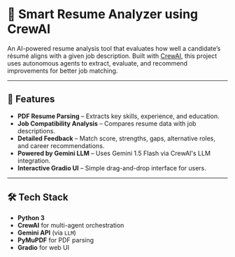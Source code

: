 # 🧠 Smart Resume Analyzer using CrewAI

An AI-powered resume analysis tool that evaluates how well a candidate’s résumé aligns with a given job description. Built with [CrewAI](https://github.com/joaomdmoura/crewAI), this project uses autonomous agents to extract, evaluate, and recommend improvements for better job matching.

---

## 🚀 Features

-  **PDF Resume Parsing** – Extracts key skills, experience, and education.
-  **Job Compatibility Analysis** – Compares resume data with job descriptions.
-  **Detailed Feedback** – Match score, strengths, gaps, alternative roles, and career recommendations.
-  **Powered by Gemini LLM** – Uses Gemini 1.5 Flash via CrewAI's LLM integration.
-  **Interactive Gradio UI** – Simple drag-and-drop interface for users.

---

## 🛠️ Tech Stack

- **Python 3**
- **CrewAI** for multi-agent orchestration
- **Gemini API** (via `LLM`)
- **PyMuPDF** for PDF parsing
- **Gradio** for web UI


   

